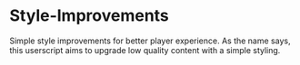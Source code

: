 # Style-Improvements
Simple style improvements for better player experience. As the name says, this userscript aims to upgrade low quality content with a simple styling.
